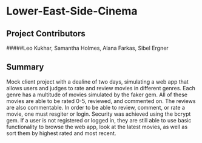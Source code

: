 # Lower-East-Side-Cinema

## Project Contributors

#####Leo Kukhar, Samantha Holmes, Alana Farkas, Sibel Ergner

## Summary
 Mock client project with a dealine of two days, simulating a web app that allows users and judges to rate and review movies in different genres. Each genre has a multitude of movies simulated by the faker gem. All of these movies are able to be rated 0-5, reviewed, and commented on. The reviews are also commentable. In order to be able to review, comment, or rate a movie, one must resgiter or login. Security was achieved using the bcrypt gem. If a user is not registered or logged in, they are still able to use basic functionality to browse the web app, look at the latest movies, as well as sort them by highest rated and most recent.

